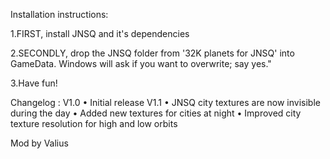 Installation instructions:

1.FIRST, install JNSQ and it's dependencies

2.SECONDLY, drop the JNSQ folder from '32K planets for JNSQ' into GameData. Windows will ask if you want to overwrite; say yes."

3.Have fun!

Changelog :
V1.0
•	Initial release
V1.1
•	JNSQ city textures are now invisible during the day
•	Added new textures for cities at night
•	Improved city texture resolution for high and low orbits

Mod by Valius
